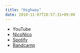 ```yaml
---
title: "Highway"
date: 2010-11-07T20:57:31+09:00
---
```


- YouTube
- [NicoNico](https://nico.ms/sm12679325)
- [Spotify](https://open.spotify.com/track/4PPGlmIqqLGHmo8AXQSnkS)
- [Bandcamp](https://mikirihasshap.bandcamp.com/track/relv1-highway)

